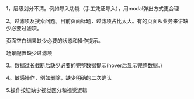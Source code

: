 1，层级划分不清。例如导入功能（手工凭证导入），用modal弹出方式更合理

2。过滤项及搜索问题。目前页面标题，过滤项占比太大。有的页面从业务来讲缺少必要过滤项。

页面空白结果缺少必要的状态和操作提示。

场景配置缺少过滤项

3。数据过长截断后缺少必要的完整数据提示\(hover后显示完整数据。\)

4。敏感操作，例如删除，缺少明确的二次确认

5.操作按钮缺少视觉区分和视觉逻辑

